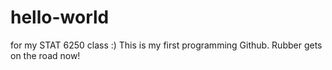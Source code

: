 # hello-world
for my STAT 6250 class :)
This is my first programming Github. Rubber gets on the road now! 
